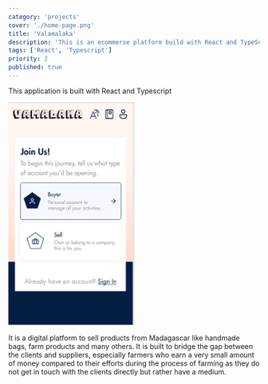 ```yaml
---
category: 'projects'
cover: './home-page.png'
title: 'Valamalaka'
description: 'This is an ecommerse platform build with React and TypeScript.'
tags: ['React', 'Typescript']
priority: 2
published: true
---
```



This application is built with React and Typescript

![Vamalaka](./option-page.png)

It is a digital platform to sell products  from Madagascar like handmade bags, farm products  and many others. It is built to bridge the gap between the clients and suppliers, especially farmers who earn a very small amount of money compared to their  efforts during the process of farming as they do not get in touch with the clients directly but rather have a medium.


